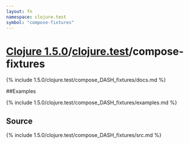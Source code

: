 ```yaml
---
layout: fn
namespace: clojure.test
symbol: "compose-fixtures"
---
```


# [Clojure 1.5.0](../../)/[clojure.test](../)/compose-fixtures

{% include 1.5.0/clojure.test/compose_DASH_fixtures/docs.md %}

##Examples

{% include 1.5.0/clojure.test/compose_DASH_fixtures/examples.md %}
## Source
{% include 1.5.0/clojure.test/compose_DASH_fixtures/src.md %}

